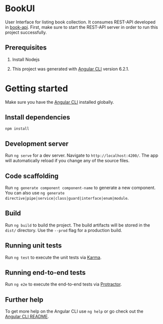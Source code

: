 # BookUI

User Interface for listing book collection. It consumes REST-API developed in [book-api](https://github.com/alucardthefish/bookapi.git). First, make sure to start the REST-API server in order to run this project successfully.

## Prerequisites

1. Install Nodejs

2. This project was generated with [Angular CLI](https://github.com/angular/angular-cli) version 6.2.1.

# Getting started

Make sure you have the [Angular CLI](https://github.com/angular/angular-cli#installation) installed globally.

## Install dependencies

```bash
npm install
```

## Development server

Run `ng serve` for a dev server. Navigate to `http://localhost:4200/`. The app will automatically reload if you change any of the source files.

## Code scaffolding

Run `ng generate component component-name` to generate a new component. You can also use `ng generate directive|pipe|service|class|guard|interface|enum|module`.

## Build

Run `ng build` to build the project. The build artifacts will be stored in the `dist/` directory. Use the `--prod` flag for a production build.

## Running unit tests

Run `ng test` to execute the unit tests via [Karma](https://karma-runner.github.io).

## Running end-to-end tests

Run `ng e2e` to execute the end-to-end tests via [Protractor](http://www.protractortest.org/).

## Further help

To get more help on the Angular CLI use `ng help` or go check out the [Angular CLI README](https://github.com/angular/angular-cli/blob/master/README.md).

